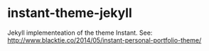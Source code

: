 # instant-theme-jekyll
Jekyll implementeation of the theme Instant. See: http://www.blacktie.co/2014/05/instant-personal-portfolio-theme/
